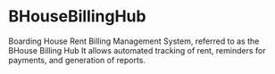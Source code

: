 # BHouseBillingHub
Boarding House Rent Billing Management System, referred to as the BHouse Billing Hub It allows automated tracking of rent, reminders for payments, and generation of reports.
